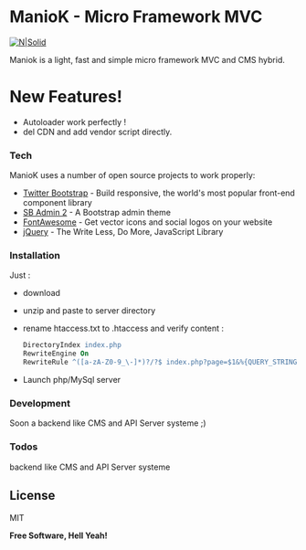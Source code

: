 # ManioK - Micro Framework MVC

[![N|Solid](https://raw.githubusercontent.com/ethsam/ManioK/master/assets/img/created-by-ethsam.png)](https://www.linkedin.com/in/developpeur-web-mobile/)

Maniok is a light, fast and simple micro framework MVC and CMS hybrid.

# New Features!

  - Autoloader work perfectly !
  - del CDN and add vendor script directly.

### Tech

ManioK uses a number of open source projects to work properly:

* [Twitter Bootstrap] - Build responsive, the world's most popular front-end component library
* [SB Admin 2](https://startbootstrap.com/template-overviews/sb-admin-2/) - A Bootstrap admin theme
* [FontAwesome](https://fontawesome.com/) - Get vector icons and social logos on your website
* [jQuery] - The Write Less, Do More, JavaScript Library


### Installation

Just :
- download
- unzip and paste to server directory
- rename htaccess.txt to .htaccess and verify content :
  ```apache
  DirectoryIndex index.php
  RewriteEngine On
  RewriteRule ^([a-zA-Z0-9_\-]*)?/?$ index.php?page=$1&%{QUERY_STRING}
  ```

- Launch php/MySql server

### Development

Soon a backend like CMS and API Server systeme ;)

### Todos

backend like CMS and API Server systeme

License
----

MIT


**Free Software, Hell Yeah!**

   [linkedin]: <https://www.linkedin.com/in/developpeur-web-mobile/>
   [git-repo-url]: <https://github.com/ethsam>
   [Twitter Bootstrap]: <http://twitter.github.com/bootstrap/>
   [jQuery]: <http://jquery.com>
